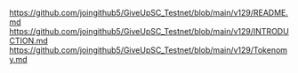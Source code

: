 https://github.com/joingithub5/GiveUpSC_Testnet/blob/main/v129/README.md
https://github.com/joingithub5/GiveUpSC_Testnet/blob/main/v129/INTRODUCTION.md
https://github.com/joingithub5/GiveUpSC_Testnet/blob/main/v129/Tokenomy.md
